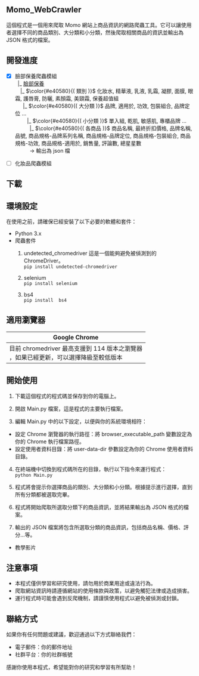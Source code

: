 ## Momo_WebCrawler 
這個程式是一個用來爬取 Momo 網站上商品資訊的網路爬蟲工具。它可以讓使用者選擇不同的商品類別、大分類和小分類，然後爬取相關商品的資訊並輸出為 JSON 格式的檔案。


## 開發進度

- [x] 臉部保養爬蟲模組<br>
&ensp;|_ [臉部保養](https://www.momoshop.com.tw/category/LgrpCategory.jsp?l_code=1111700000&sourcePageType=4)<br>
&ensp;&ensp;|_  $\color{#e40580}{( 類別 )}$ 化妝水, 精華液, 乳液, 乳霜, 凝膠, 面膜, 眼霜, 護唇膏, 防曬, 素顏霜, 美頸霜, 保養超值組<br>
&ensp;&ensp;&ensp;|_ $\color{#e40580}{( 大分類 )}$  品牌, 適用於, 功效, 包裝組合, 品牌定位 ... <br>
&ensp;&ensp;&ensp;&ensp; |_ $\color{#e40580}{( 小分類 )}$  單入組, 乾肌, 敏感肌, 專櫃品牌 ... <br>
&ensp;&ensp;&ensp;&ensp;&ensp; |_  $\color{#e40580}{( 各商品 )}$  商品名稱,  最終折扣價格, 品牌名稱, 品號, 商品規格-品牌系列名稱,  商品規格-品牌定位, 商品規格-包裝組合, 商品規格-功效, 商品規格-適用於, 銷售量, 評論數, 總星星數<br>
&ensp;&ensp;&ensp;&ensp;&ensp; -> 輸出為 json 檔

- [ ] 化妝品爬蟲模組<br>

## 下載


## 環境設定
在使用之前，請確保已經安裝了以下必要的軟體和套件：

- Python 3.x
- 爬蟲套件
  1. undetected_chromedriver 
  這是一個能夠避免被偵測到的 ChromeDriver。<br>
      ```pip install undetected-chromedriver```
  
  2. selenium<br>
  ```pip install selenium```

  3. bs4<br>
   ```pip install  bs4```


## 適用瀏覽器

|  Google Chrome  |
|  ----  |
|  目前 chromedriver 最高支援到 114 版本之瀏覽器<br/>，如果已經更新，可以選擇降級至較低版本  |


## 開始使用
1. 下載這個程式的程式碼並保存到你的電腦上。

2. 開啟 Main.py 檔案，這是程式的主要執行檔案。

3. 編輯 Main.py 中的以下設定，以便與你的系統環境相符：
  - 設定 Chrome 瀏覽器的執行路徑：將 browser_executable_path 變數設定為你的 Chrome 執行檔案路徑。
  - 設定使用者資料目錄：將 user-data-dir 參數設定為你的 Chrome 使用者資料目錄。

4. 在終端機中切換到程式碼所在的目錄，執行以下指令來運行程式：
  <br>```python Main.py```

5. 程式將會提示你選擇商品的類別、大分類和小分類。根據提示進行選擇，直到所有分類都被選取完畢。

6. 程式將開始爬取所選取分類下的商品資訊，並將結果輸出為 JSON 格式的檔案。

7. 輸出的 JSON 檔案將包含所選取分類的商品資訊，包括商品名稱、價格、評分...等。

* 教學影片


## 注意事項
- 本程式僅供學習和研究使用，請勿用於商業用途或違法行為。
- 爬取網站資訊時請遵循網站的使用條款與政策，以避免觸犯法律或造成損害。
- 運行程式時可能會遇到反爬機制，請謹慎使用程式以避免被偵測或封鎖。


## 聯絡方式
如果你有任何問題或建議，歡迎通過以下方式聯絡我們：

- 電子郵件：你的郵件地址
- 社群平台：你的社群帳號

感謝你使用本程式，希望能對你的研究和學習有所幫助！
